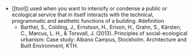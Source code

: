 - [[tool]] used when you want to intensify or condense a public or ecological service that in itself interacts with the technical, programmatic and aesthetic functions of a building. #definition
	- Barthel, S., Colding, J., Ernstson, H., Erixon, H., Grahn, S., Kärsten, C., Marcus, L. H., & Torsvall, J. (2013). Principles of social-ecological urbanism: Case study: Albano Campus, Stockholm. Architecture and Built Environment, KTH.